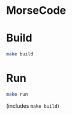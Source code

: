 MorseCode
=========

# Build
```bash
make build
```

# Run
```bash
make run
```
(includes `make build`)
